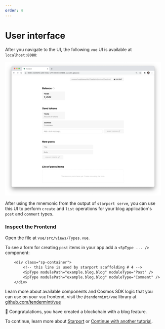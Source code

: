 ```yaml
---
order: 4
---
```


# User interface

After you navigate to the UI, the following `vue` UI is available at `localhost:8080`: 

![](./userinterface.png)

After using the mnemonic from the output of `starport serve`, you can use this UI to perform `create` and `list` operations for your blog application's `post` and `comment` types.

### Inspect the Frontend

Open the file at `vue/src/views/Types.vue`.

To see a form for creating `post` items in your app add a `<SpType ... />` component:

```vue
	<div class="sp-container">
		<!-- this line is used by starport scaffolding # 4 -->
		<SpType modulePath="example.blog.blog" moduleType="Post" />
		<SpType modulePath="example.blog.blog" moduleType="Comment" />
	</div>
```

Learn more about available components and Cosmos SDK logic that you can use on your `vue` frontend, visit the `@tendermint/vue` library at [github.com/tendermint/vue](https://github.com/tendermint/vue)

🎉 Congratulations, you have created a blockchain with a blog feature. 

To continue, learn more about [Starport](https://github.com/tendermint/starport/tree/develop/docs) or [Continue with another tutorial](https://tutorials.cosmos.network/).